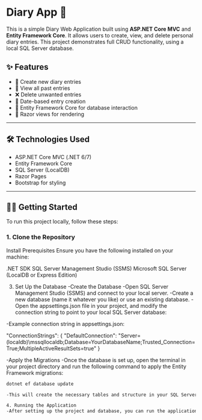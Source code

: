 # Diary App 📔

This is a simple Diary Web Application built using **ASP.NET Core MVC** and **Entity Framework Core**. It allows users to create, view, and delete personal diary entries. This project demonstrates full CRUD functionality, using a local SQL Server database.

## ✨ Features

- 📝 Create new diary entries
- 📖 View all past entries
- ❌ Delete unwanted entries
- 📅 Date-based entry creation
- 💾 Entity Framework Core for database interaction
- 🧩 Razor views for rendering

---

## 🛠️ Technologies Used

- ASP.NET Core MVC (.NET 6/7)
- Entity Framework Core
- SQL Server (LocalDB)
- Razor Pages
- Bootstrap for styling

---

## 🧑‍💻 Getting Started

To run this project locally, follow these steps:

### 1. Clone the Repository

Install Prerequisites
Ensure you have the following installed on your machine:

.NET SDK
SQL Server Management Studio (SSMS)
Microsoft SQL Server (LocalDB or Express Edition)

3. Set Up the Database
-Create the Database
-Open SQL Server Management Studio (SSMS) and connect to your local server.
-Create a new database (name it whatever you like) or use an existing database.
-Open the appsettings.json file in your project, and modify the connection string to point to your local SQL Server database:

-Example connection string in appsettings.json:

"ConnectionStrings": {
    "DefaultConnection": "Server=(localdb)\\mssqllocaldb;Database=YourDatabaseName;Trusted_Connection=True;MultipleActiveResultSets=true"
}

-Apply the Migrations
-Once the database is set up, open the terminal in your project directory and run the following command to apply the Entity Framework migrations:

```bash
dotnet ef database update

-This will create the necessary tables and structure in your SQL Server database based on the migrations in the Migrations/ folder.

4. Running the Application
-After setting up the project and database, you can run the application.
